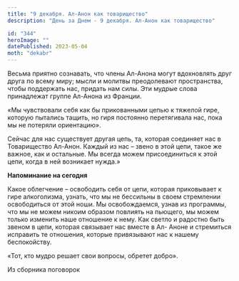 ```yaml
---
title: "9 декабря. Ал-Анон как товарищество"
description: "День за Днем - 9 декабря. Ал-Анон как товарищество"

id: "344"
heroImage: ""
datePublished: 2023-05-04
moth: "dekabr"
---
```


Весьма приятно сознавать, что члены Ал-Анона могут вдохновлять друг друга по
всему миру; мысли и молитвы преодолевают пространства, чтобы поддержать нас,
придать нам силы. Эти мудрые слова принадлежат группе Ал-Анона из Франции.

«Мы чувствовали себя как бы прикованными цепью к тяжелой гире, которую
пытались тащить, но гиря постоянно перетягивала нас, пока мы не потеряли
ориентацию».

Сейчас для нас существует другая цепь, та, которая соединяет нас в
Товарищество Ал-Анон. Каждый из нас – звено в этой цепи, такое же важное, как
и остальные. Мы всегда можем присоединиться к этой цепи, когда в ней возникает
нужда.»

**Напоминание на сегодня**

Какое облегчение – освободить себя от цепи, которая приковывает к гире
алкоголизма, узнать, что мы не бессильны в своем стремлении освободиться от
этой ноши. Мы освобождаемся, узнав из программы, что мы не можем никоим
образом повлиять на пьющего, мы можем только изменить наше отношение к нему.
Как светло и радостно быть звеном в цепи, которая связывает нас вместе в Ал-
Аноне и стремиться исправить те отношения, которые привязывают нас к нашему
беспокойству.

«Тот, кто мудро решает свои вопросы, обретет добро».

Из сборника поговорок

